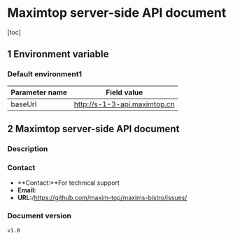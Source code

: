 # Maximtop server-side API document
[toc]
## 1    Environment variable


### Default environment1
|  Parameter name |  Field value | 
|  ------ |  ------ | 
| baseUrl| http://s-1-3-api.maximtop.cn| 


## 2    Maximtop server-side API document


### Description
> 




### Contact
- **Contact:**For technical support
- **Email:**
- **URL:**/https://github.com/maxim-top/maxims-bistro/issues/


### Document version
```
v1.0
```
